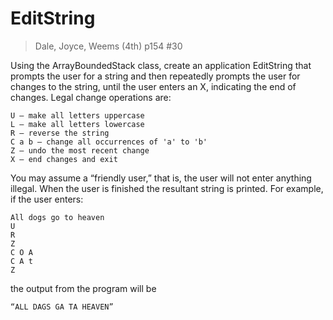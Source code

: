 # EditString  
> Dale, Joyce, Weems (4th) p154 #30  

Using the ArrayBoundedStack class, create an application EditString that
prompts the user for a string and then repeatedly prompts the user for changes to
the string, until the user enters an X, indicating the end of changes. Legal change
operations are:  

    U — make all letters uppercase  
  	L — make all letters lowercase  
  	R — reverse the string  
  	C a b — change all occurrences of 'a' to 'b'  
  	Z — undo the most recent change  
  	X — end changes and exit  
    
You may assume a “friendly user,” that is, the user will not enter anything illegal. When
the user is finished the resultant string is printed. For example, if the user enters:

    All dogs go to heaven
    U
    R
    Z
    C O A
    C A t
    Z
    
the output from the program will be  

    “ALL DAGS GA TA HEAVEN”
